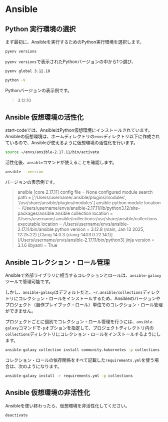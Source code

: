 # Ansible

## Python 実行環境の選択
まず最初に、Ansibleを実行するためのPython実行環境を選択します。
```sh
pyenv versions
```

`pyenv versions`で表示されたPythonバージョンの中から1つ選び、
```sh
pyenv global 3.12.10
```

```sh
python -V
```

Pythonバージョンの表示例です。
> 3.12.10

## Ansible 仮想環境の活性化
start-codeでは、AnsibleはPython仮想環境にインストールされています。  
Ansibleの仮想環境は、ホームディレクトリの`envs`ディレクトリ以下に作成されているので、Ansibleが使えるように仮想環境の活性化を行います。

```sh
source ~/envs/ansible-2.17.11/bin/activate
```

活性化後、`ansible`コマンドが使えることを確認します。
```sh
ansible --version
```

バージョンの表示例です。
> ansible [core 2.17.11]
>   config file = None
>   configured module search path = ['/Users/username/.ansible/plugins/modules', '/usr/share/ansible/plugins/modules']
>   ansible python module location = /Users/username/envs/ansible-2.17.11/lib/python3.12/site-packages/ansible
>   ansible collection location = /Users/username/.ansible/collections:/usr/share/ansible/collections
>   executable location = /Users/username/envs/ansible-2.17.11/bin/ansible
>   python version = 3.12.8 (main, Jan 13 2025, 12:25:22) [Clang 14.0.3 (clang-1403.0.22.14.1)] (/Users/username/envs/ansible-2.17.11/bin/python3)
>   jinja version = 3.1.6
>   libyaml = True

## Ansible コレクション・ロール管理
Ansibleで外部ライブラリに相当するコレクションとロールは、`ansible-galaxy`ツールで管理可能です。

しかし、`ansible-galaxy`はデフォルトだと、`~/.ansible/collections`ディレクトリにコレクション・ロールをインストールするため、Ansibleのバージョンやプロジェクト（自作プレイブック・ロール）単位でのコレクション・ロール管理ができません。

プロジェクトごとに個別でコレクション・ロール管理を行うには、`ansible-galaxy`コマンドで`-p`オプションを指定して、プロジェクトディレクトリ内の`collections`ディレクトリにコレクション・ロールをインストールするようにします。
```sh
ansible-galaxy collection install community.kubernetes -p collections
```

コレクション・ロールの依存関係をすべて記載した`requirements.yml`を使う場合は、次のようになります。
```sh
ansible-galaxy install -r requirements.yml -p collections
```

## Ansible 仮想環境の非活性化
Ansibleを使い終わったら、仮想環境を非活性化してください。
```sh
deactivate
```
